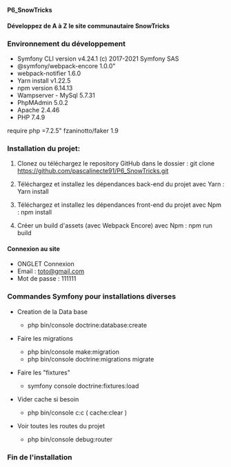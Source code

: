 **P6_SnowTricks** 
#### Développez de A à Z le site communautaire SnowTricks ####

### Environnement du développement ###


<ul>
<li> Symfony CLI version v4.24.1 (c) 2017-2021 Symfony SAS </li>
<li> @symfony/webpack-encore 1.0.0"</li>
<li> webpack-notifier 1.6.0</li>
<li> Yarn install v1.22.5</li>
<li> npm version 6.14.13</li>
<li> Wampserver - MySql 5.7.31 </li>
<li> PhpMAdmin 5.0.2</li>
<li> Apache 2.4.46</li>
<li> PHP 7.4.9</li>
</ul>

 require php =7.2.5"
 fzaninotto/faker 1.9
 
 ### Installation du projet: ###
 
 1. Clonez ou téléchargez le repository GitHub dans le dossier :
  git clone https://github.com/pascalinecte91/P6_SnowTricks.git
  
 2. Téléchargez et installez les dépendances back-end du projet avec Yarn :
    Yarn install
    
 3. Téléchargez et installez les dépendances front-end du projet avec Npm :
    npm install
    
 4. Créer un build d'assets (avec Webpack Encore) avec Npm :
    npm run build
    
 #### Connexion au site ####
 - ONGLET  Connexion
  - Email : toto@gmail.com
  - Mot de passe : 111111
 
 ### Commandes Symfony pour installations diverses ###
 
 - Creation de la Data base
    - php bin/console doctrine:database:create
 - Faire les migrations
    - php bin/console make:migration
    - php bin/console doctrine:migrations migrate
 - Faire les "fixtures"
    - symfony console doctrine:fixtures:load
 
 - Vider cache si besoin
    - php bin/console c:c   ( cache:clear )
    
 - Voir toutes les routes du projet
    - php bin/console debug:router
    
 ### Fin de l'installation ###
    

